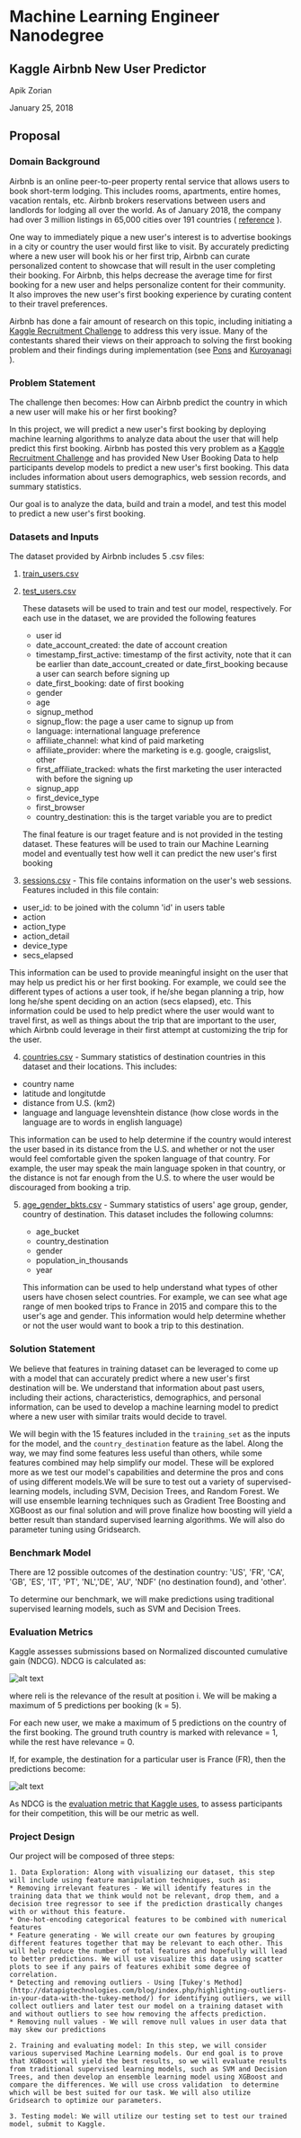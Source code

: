 # Machine Learning Engineer Nanodegree

## Kaggle Airbnb New User Predictor
Apik Zorian

January 25, 2018

## Proposal

### Domain Background

Airbnb is an online peer-to-peer property rental service that allows users to book short-term lodging. This includes rooms, apartments, entire homes, vacation rentals, etc. Airbnb brokers reservations between users and landlords for lodging all over the world. As of January 2018, the company had over 3 million listings in 65,000 cities over 191 countries ( [reference](https://www.airbnb.com/about/about-us) ). 

One way to immediately pique a new user's interest is to advertise bookings in a city or country the user would first like to visit. By accurately predicting where a new user will book his or her first trip, Airbnb can curate personalized content to showcase that will result in the user completing their booking. For Airbnb, this helps decrease the average time for first booking for a new user and helps personalize content for their community. It also improves the new user's first booking experience by curating content to their travel preferences. 



Airbnb has done a fair amount of research on this topic, including initiating a [Kaggle Recruitment Challenge](https://www.kaggle.com/c/airbnb-recruiting-new-user-bookings#description) to address this very issue. Many of the contestants shared their views on their approach to solving the first booking problem and their findings during implementation (see [Pons](http://blog.kaggle.com/2016/03/07/airbnb-new-user-bookings-winners-interview-3rd-place-sandro-vega-pons/] ) and [Kuroyanagi](http://blog.kaggle.com/2016/03/17/airbnb-new-user-bookings-winners-interview-2nd-place-keiichi-kuroyanagi-keiku/) ). 



### Problem Statement
The challenge then becomes: How can Airbnb predict the country in which a new user will make his or her first booking?

In this project, we will predict a new user's first booking by deploying machine learning algorithms to analyze data about the user that will help predict this first booking. Airbnb has posted this very problem as a [Kaggle Recruitment Challenge](https://www.kaggle.com/c/airbnb-recruiting-new-user-bookings#description) and has provided New User Booking Data to help participants develop models to predict a new user's first booking. This data includes information about users demographics, web session records, and summary statistics. 

Our goal is to analyze the data, build and train a model, and test this model to predict a new user's first booking. 

### Datasets and Inputs

The dataset provided by Airbnb includes 5 .csv files:

1. [train_users.csv](https://www.kaggle.com/c/airbnb-recruiting-new-user-bookings/download/train_users_2.csv.zip)

2. [test_users.csv](https://www.kaggle.com/c/airbnb-recruiting-new-user-bookings/download/test_users.csv.zip)

    These datasets will be used to train and test our model, respectively. For each use in the dataset, we are provided the following features 

    - user id
    - date_account_created: the date of account creation
    - timestamp_first_active: timestamp of the first activity, note that it can be earlier than date_account_created or date_first_booking because a user can search before signing up
    - date_first_booking: date of first booking
    - gender
    - age
    - signup_method
    - signup_flow: the page a user came to signup up from
    - language: international language preference
    - affiliate_channel: what kind of paid marketing
    - affiliate_provider: where the marketing is e.g. google, craigslist, other
    - first_affiliate_tracked: whats the first marketing the user interacted with before the signing up
    - signup_app
    - first_device_type
    - first_browser
    - country_destination: this is the target variable you are to predict

    The final feature is our traget feature and is not provided in the testing dataset. These features will be used to train our Machine Learning model and eventually test how well it can predict the new user's first booking

3. [sessions.csv](https://www.kaggle.com/c/airbnb-recruiting-new-user-bookings/download/sessions.csv.zip) - This file contains information on the user's web sessions.  Features included in this file contain:
  * user_id: to be joined with the column 'id' in users table
  * action
  * action_type
  * action_detail
  * device_type
  * secs_elapsed

  This information can be used to provide meaningful insight on the user that may help us predict his or her first booking. For example, we could see the different types of actions a user took, if he/she began planning a trip, how long he/she spent deciding on an action (secs elapsed), etc. This information could be used to help predict where the user would want to travel first, as well as things about the trip that are important to the user, which Airbnb could leverage in their first attempt at customizing the trip for the user.

4. [countries.csv](https://www.kaggle.com/c/airbnb-recruiting-new-user-bookings/download/countries.csv.zip) - Summary statistics of destination countries in this dataset and their locations. This includes:
  * country name
  * latitude and longitutde
  * distance from U.S. (km2)
  * language and language levenshtein distance (how close words in the language are to words in english language)


  This information can be used to help determine if the country would interest the user based in its distance from the U.S. and whether or not the user would feel comfortable given the spoken language of that country. For example, the user may speak the main language spoken in that country, or the distance is not far enough from the U.S. to where the user would be discouraged from booking a trip.

5. [age_gender_bkts.csv](https://www.kaggle.com/c/airbnb-recruiting-new-user-bookings/download/age_gender_bkts.csv.zip) - Summary statistics of users' age group, gender, country of destination. This dataset includes the following columns:

    - age_bucket
    - country_destination
    - gender
    - population_in_thousands
    - year

    This information can be used to help understand what types of other users have chosen select countries. For example, we can see what age range of men booked trips to France in 2015 and compare this to the user's age and gender. This information would help determine whether or not the user would want to book a trip to this destination.

### Solution Statement

We believe that features in training dataset can be leveraged to come up with a model that can accurately predict where a new user's first destination will be. We understand that information about past users, including their actions, characteristics, demographics, and personal information, can be used to develop a machine learning model to predict where a new user with similar traits would decide to travel. 

We will begin with the 15 features included in the `training_set` as the inputs for the model, and the `country_destination` feature as the label. Along the way, we may find some features less useful than others, while some features combined may help simplify our model. These will be explored more as we test our model's capabilities and determine the pros and cons of using different models.We will be sure to test out a variety of supervised-learning models, including SVM, Decision Trees, and Random Forest. We will use ensemble learning techniques such as Gradient Tree Boosting and XGBoost as our final solution and will prove finalize how boosting will yield a better result than standard supervised learning algorithms. We will also do parameter tuning using Gridsearch.

### Benchmark Model
There are 12 possible outcomes of the destination country: 'US', 'FR', 'CA', 'GB', 'ES', 'IT', 'PT', 'NL','DE', 'AU', 'NDF' (no destination found), and 'other'.  

To determine our benchmark, we will make predictions using traditional supervised learning models, such as SVM and Decision Trees.

### Evaluation Metrics

Kaggle assesses submissions based on Normalized discounted cumulative gain (NDCG). NDCG is calculated as:

![alt text](https://image.ibb.co/bBNhYb/NDCG1.jpg)

where reli is the relevance of the result at position i. We will be making a maximum of 5 predictions per booking (k = 5). 

For each new user, we make a maximum of 5 predictions on the country of the first booking. The ground truth country is marked with relevance = 1, while the rest have relevance = 0.

If, for example, the destination for a particular user is France (FR), then the predictions become:

![alt text](https://image.ibb.co/dc1btb/Capture.jpg)

As NDCG is the [evaluation metric that Kaggle uses](https://www.kaggle.com/c/airbnb-recruiting-new-user-bookings#evaluation), to assess participants for their competition, this will be our metric as well.

### Project Design

Our project will be composed of three steps:

    1. Data Exploration: Along with visualizing our dataset, this step will include using feature manipulation techniques, such as:    
    * Removing irrelevant features - We will identify features in the training data that we think would not be relevant, drop them, and a decision tree regressor to see if the prediction drastically changes with or without this feature. 
    * One-hot-encoding categorical features to be combined with numerical features
    * Feature generating - We will create our own features by grouping different features together that may be relevant to each other. This will help reduce the number of total features and hopefully will lead to better predictions. We will use visualize this data using scatter plots to see if any pairs of features exhibit some degree of correlation.
    * Detecting and removing outliers - Using [Tukey's Method](http://datapigtechnologies.com/blog/index.php/highlighting-outliers-in-your-data-with-the-tukey-method/) for identifying outliers, we will collect outliers and later test our model on a training dataset with and without outliers to see how removing the affects prediction.
    * Removing null values - We will remove null values in user data that may skew our predictions

    2. Training and evaluating model: In this step, we will consider various supervised Machine Learning models. Our end goal is to prove that XGBoost will yield the best results, so we will evaluate results from traditional supervised learning models, such as SVM and Decision Trees, and then develop an ensemble learning model using XGBoost and compare the differences. We will use cross validation  to determine which will be best suited for our task. We will also utilize Gridsearch to optimize our parameters. 

    3. Testing model: We will utilize our testing set to test our trained model, submit to Kaggle.

